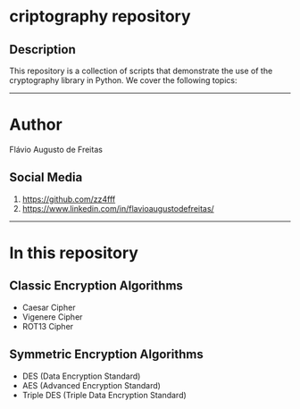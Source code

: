 # criptography repository

## Description

This repository is a collection of scripts that demonstrate the use of the cryptography library in Python. We cover the following topics:

---

# Author

Flávio Augusto de Freitas

## Social Media
1. https://github.com/zz4fff
2. https://www.linkedin.com/in/flavioaugustodefreitas/

---

# In this repository

## Classic Encryption Algorithms

- Caesar Cipher
- Vigenere Cipher
- ROT13 Cipher

## Symmetric Encryption Algorithms

- DES (Data Encryption Standard)
- AES (Advanced Encryption Standard)
- Triple DES (Triple Data Encryption Standard)

